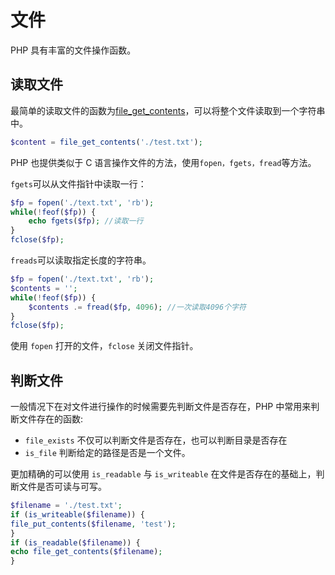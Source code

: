 # 文件

PHP 具有丰富的文件操作函数。

## 读取文件

最简单的读取文件的函数为[file_get_contents](http://php.net/manual/zh/function.file-get-contents.php)，可以将整个文件读取到一个字符串中。

```php
$content = file_get_contents('./test.txt');
```

PHP 也提供类似于 C 语言操作文件的方法，使用`fopen，fgets，fread`等方法。

`fgets`可以从文件指针中读取一行：

```php
$fp = fopen('./text.txt', 'rb');
while(!feof($fp)) {
    echo fgets($fp); //读取一行
}
fclose($fp);
```

`freads`可以读取指定长度的字符串。

```php
$fp = fopen('./text.txt', 'rb');
$contents = '';
while(!feof($fp)) {
    $contents .= fread($fp, 4096); //一次读取4096个字符
}
fclose($fp);
```

使用 `fopen` 打开的文件，`fclose` 关闭文件指针。

## 判断文件

一般情况下在对文件进行操作的时候需要先判断文件是否存在，PHP 中常用来判断文件存在的函数:

- `file_exists` 不仅可以判断文件是否存在，也可以判断目录是否存在
- `is_file` 判断给定的路径是否是一个文件。

更加精确的可以使用 `is_readable` 与 `is_writeable` 在文件是否存在的基础上，判断文件是否可读与可写。

```php
$filename = './test.txt';
if (is_writeable($filename)) {
file_put_contents($filename, 'test');
}
if (is_readable($filename)) {
echo file_get_contents($filename);
}
```

